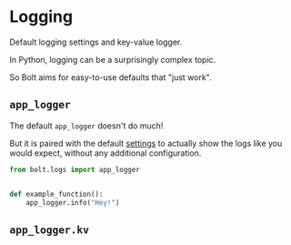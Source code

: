 # Logging

Default logging settings and key-value logger.

In Python, logging can be a surprisingly complex topic.

So Bolt aims for easy-to-use defaults that "just work".

## `app_logger`

The default `app_logger` doesn't do much!

But it is paired with the default [settings](#) to actually show the logs like you would expect,
without any additional configuration.

```python
from bolt.logs import app_logger


def example_function():
    app_logger.info("Hey!")
```

## `app_logger.kv`
